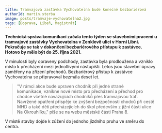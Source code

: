 ```yaml
---
title: Tramvajová zastávka Vychovatelna bude konečně bezbariérová
authorId: martin.sterba
image: posts/tramvaje-vychovatelna2.jpg
tags: [Doprava, Libeň, Magistrát]
---
```


**Technická správa komunikací začala tento týden se stavebními pracemi u tramvajové zastávky Vychovatelna v Zenklově ulici v Horní Libni. Pokračuje se tak v dokončení bezbariérového přístupu k zastávce. Hotovo by mělo být do 25. října 2021.**

V minulosti byly opraveny podchody, zastávka byla prodloužena a vzniklo místo k přecházení mezi jednotlivými nástupišti. Letos jsou stavební úpravy zaměřeny na zřízení přechodů. Bezbariérový přístup k zastávce Vychovatelna se připravoval bezmála deset let.

>"V rámci akce bude upraven chodník při jedné straně komunikace, vznikne nové místo pro přecházení a přechod pro chodce včetně navazujících chodníků přes tramvajovou trať. Navržené opatření přispěje ke zvýšení bezpečnosti chodců při cestě MHD a také dětí přecházejících do škol především z jižní části ulice Na Okrouhlíku," píše se na webu městské části Praha 8.

V místě stavby dojde k zúžení do jednoho jízdního pruhu ve směru do centra. 
